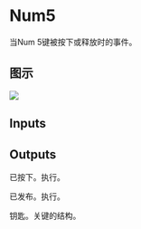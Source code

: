 # Num5

当Num 5键被按下或释放时的事件。

## 图示

![]($-20221218-19261757.png)

## Inputs

## Outputs

已按下。执行。

已发布。执行。

钥匙。关键的结构。
